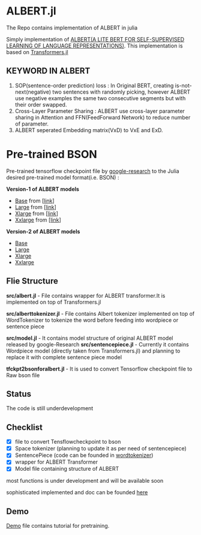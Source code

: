 # ALBERT.jl
The Repo contains implementation of ALBERT in julia


Simply implementation of [ALBERT(A LITE BERT FOR SELF-SUPERVISED LEARNING OF LANGUAGE REPRESENTATIONS)](https://arxiv.org/pdf/1909.11942.pdf). This implementation is based on [Transformers.jl](https://github.com/chengchingwen/Transformers.jl/blob/master/example/BERT/pretrain.jl)

## KEYWORD IN ALBERT 


1. SOP(sentence-order prediction) loss : In Original BERT, creating is-not-next(negative) two sentences with randomly picking, however ALBERT use negative examples the same two consecutive segments but with their order swapped.
2. Cross-Layer Parameter Sharing : ALBERT use cross-layer parameter sharing in Attention and FFN(FeedForward Network) to reduce number of parameter.
3. ALBERT seperated Embedding matrix(VxD) to VxE and ExD.

 
Pre-trained BSON
==================
Pre-trained tensorflow checkpoint file by [google-research](https://github.com/google-research/ALBERT) to the Julia desired pre-trained model format(i.e. BSON) :

**Version-1 of ALBERT models**
- [Base](https://drive.google.com/drive/u/1/folders/1HHTlS_jBYRE4cG0elITEH7fAkiNmrEgz) from [[link](https://storage.googleapis.com/albert_models/albert_base_v1.tar.gz)]
- [Large](https://drive.google.com/drive/u/1/folders/1HHTlS_jBYRE4cG0elITEH7fAkiNmrEgz) from [[link](https://storage.googleapis.com/albert_models/albert_large_v1.tar.gz)]
- [Xlarge](https://drive.google.com/drive/u/1/folders/1HHTlS_jBYRE4cG0elITEH7fAkiNmrEgz) from [[link](https://storage.googleapis.com/albert_models/albert_xlarge_v1.tar.gz)]
- [Xxlarge](https://drive.google.com/drive/u/1/folders/1HHTlS_jBYRE4cG0elITEH7fAkiNmrEgz) from [[link](https://storage.googleapis.com/albert_models/albert_xxlarge_v1.tar.gz)]

**Version-2 of ALBERT models**
- [Base](https://drive.google.com/drive/u/1/folders/1DlX_WZacsjt6O8EDaawKJ-x4RWP46Xj-) 
- [Large](https://drive.google.com/drive/u/1/folders/1DlX_WZacsjt6O8EDaawKJ-x4RWP46Xj-) 
- [Xlarge](https://drive.google.com/drive/u/1/folders/1DlX_WZacsjt6O8EDaawKJ-x4RWP46Xj-)
- [Xxlarge](https://drive.google.com/drive/u/1/folders/1DlX_WZacsjt6O8EDaawKJ-x4RWP46Xj-) 

## Flie Structure
**src/albert.jl** - File contains wrapper for ALBERT transformer.It is implemented on top of Transformers.jl 

**src/alberttokenizer.jl** - File contains Albert tokenizer implemented on top of WordTokenizer to tokenize the word before feeding into wordpiece or sentence piece

**src/model.jl** - It contains model structure of original ALBERT model released by google-Research
**src/sentencepiece.jl** - Currently it contains Wordpiece model (directly taken from Transformers.jl) and planning to replace it with complete sentence piece model

**tfckpt2bsonforalbert.jl** - It is used to convert Tensorflow checkpoint file to Raw bson file 

## Status
The code is still underdevelopment 
## Checklist
- [x] file to convert Tensflowcheckpoint to bson
- [X] Space tokenizer (planning to update it as per need of sentencepiece)
- [X] SentencePiece (code can be founded in [wordtokenizer](https://github.com/JuliaText/WordTokenizers.jl))
- [X] wrapper for ALBERT Transformer 
- [X] Model file containing structure of ALBERT
   
most functions is under development and will be available soon 

sophisticated implemented and doc can be founded [here](https://github.com/JuliaText/TextAnalysis.jl/pull/203)
## Demo
[Demo](https://github.com/tejasvaidhyadev/ALBERT.jl/blob/master/docs/Pretraining_Tutorial(ALBERT).ipynb) file contains tutorial for pretraining.
